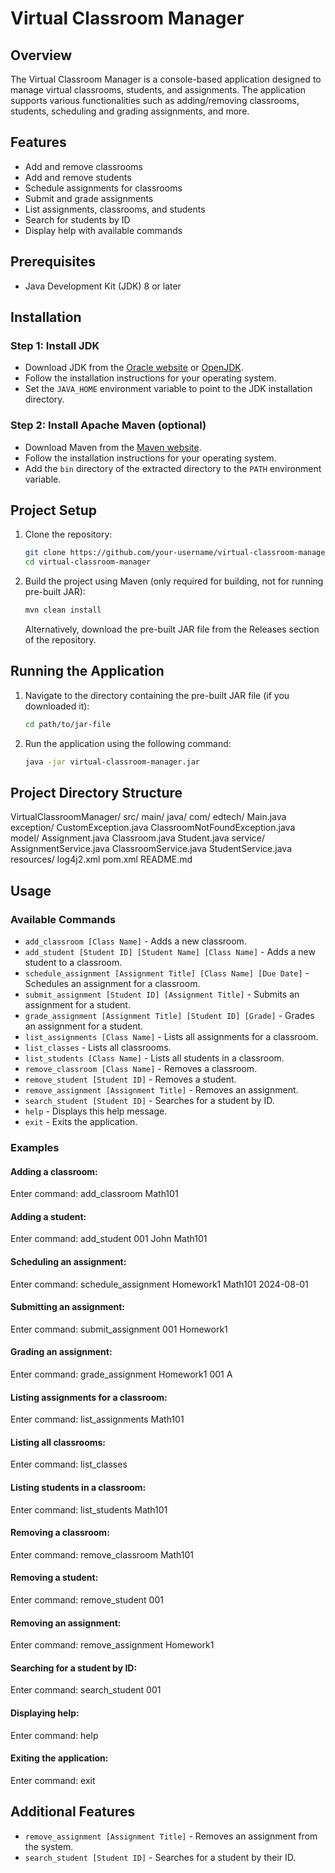 # Virtual Classroom Manager

## Overview
The Virtual Classroom Manager is a console-based application designed to manage virtual classrooms, students, and assignments. The application supports various functionalities such as adding/removing classrooms, students, scheduling and grading assignments, and more.

## Features
- Add and remove classrooms
- Add and remove students
- Schedule assignments for classrooms
- Submit and grade assignments
- List assignments, classrooms, and students
- Search for students by ID
- Display help with available commands

## Prerequisites
- Java Development Kit (JDK) 8 or later

## Installation

### Step 1: Install JDK
- Download JDK from the [Oracle website](https://www.oracle.com/java/technologies/javase-jdk8-downloads.html) or [OpenJDK](https://openjdk.java.net/).
- Follow the installation instructions for your operating system.
- Set the `JAVA_HOME` environment variable to point to the JDK installation directory.

### Step 2: Install Apache Maven (optional)
- Download Maven from the [Maven website](https://maven.apache.org/download.cgi).
- Follow the installation instructions for your operating system.
- Add the `bin` directory of the extracted directory to the `PATH` environment variable.

## Project Setup
1. Clone the repository:
    ```sh
    git clone https://github.com/your-username/virtual-classroom-manager.git
    cd virtual-classroom-manager
    ```

2. Build the project using Maven (only required for building, not for running pre-built JAR):
    ```sh
    mvn clean install
    ```
   Alternatively, download the pre-built JAR file from the Releases section of the repository.

## Running the Application
1. Navigate to the directory containing the pre-built JAR file (if you downloaded it):
    ```sh
    cd path/to/jar-file
    ```

2. Run the application using the following command:
    ```sh
    java -jar virtual-classroom-manager.jar
    ```

## Project Directory Structure

VirtualClassroomManager/ src/ main/ java/ com/ edtech/ Main.java exception/ CustomException.java ClassroomNotFoundException.java model/ Assignment.java Classroom.java Student.java service/ AssignmentService.java ClassroomService.java StudentService.java resources/ log4j2.xml pom.xml README.md


## Usage
### Available Commands
- `add_classroom [Class Name]` - Adds a new classroom.
- `add_student [Student ID] [Student Name] [Class Name]` - Adds a new student to a classroom.
- `schedule_assignment [Assignment Title] [Class Name] [Due Date]` - Schedules an assignment for a classroom.
- `submit_assignment [Student ID] [Assignment Title]` - Submits an assignment for a student.
- `grade_assignment [Assignment Title] [Student ID] [Grade]` - Grades an assignment for a student.
- `list_assignments [Class Name]` - Lists all assignments for a classroom.
- `list_classes` - Lists all classrooms.
- `list_students [Class Name]` - Lists all students in a classroom.
- `remove_classroom [Class Name]` - Removes a classroom.
- `remove_student [Student ID]` - Removes a student.
- `remove_assignment [Assignment Title]` - Removes an assignment.
- `search_student [Student ID]` - Searches for a student by ID.
- `help` - Displays this help message.
- `exit` - Exits the application.

### Examples

#### Adding a classroom:
Enter command: add_classroom Math101

#### Adding a student:
Enter command: add_student 001 John Math101

#### Scheduling an assignment:
Enter command: schedule_assignment Homework1 Math101 2024-08-01

#### Submitting an assignment:
Enter command: submit_assignment 001 Homework1

#### Grading an assignment:
Enter command: grade_assignment Homework1 001 A

#### Listing assignments for a classroom:
Enter command: list_assignments Math101

#### Listing all classrooms:
Enter command: list_classes

#### Listing students in a classroom:
Enter command: list_students Math101

#### Removing a classroom:
Enter command: remove_classroom Math101

#### Removing a student:
Enter command: remove_student 001

#### Removing an assignment:
Enter command: remove_assignment Homework1

#### Searching for a student by ID:
Enter command: search_student 001

#### Displaying help:
Enter command: help

#### Exiting the application:
Enter command: exit

## Additional Features
- `remove_assignment [Assignment Title]` - Removes an assignment from the system.
- `search_student [Student ID]` - Searches for a student by their ID.

